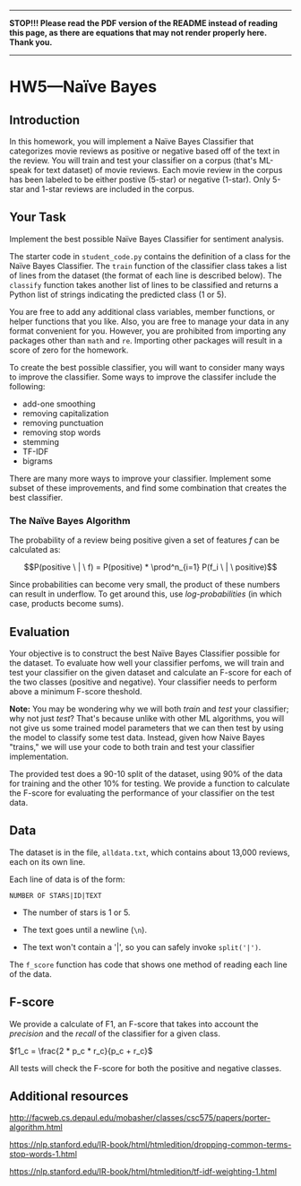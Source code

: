 ***************************************

**STOP!!! Please read the PDF version of the README instead of reading this page, as there are equations that may not render properly here. Thank you.**

***************************************



# HW5—Naïve Bayes


## Introduction

In this homework, you will implement a Naïve Bayes Classifier that categorizes movie reviews as positive or negative based off of the text in the review. You will train and test your classifier on a corpus (that's ML-speak for text dataset) of movie reviews. Each movie review in the corpus has been labeled to be either postive (5-star) or negative (1-star).  Only 5-star and 1-star reviews are included in the corpus.


## Your Task

Implement the best possible Naïve Bayes Classifier for sentiment analysis.

The starter code in `student_code.py` contains the definition of a class for the Naïve Bayes Classifier.
The `train` function of the classifier class takes a list of lines from the dataset (the format of each line is described below). 
The `classify` function takes another list of lines to be classified and returns a Python list of strings indicating the predicted class (1 or 5).


You are free to add any additional class variables, member functions, or helper functions that you like. Also, you are free to manage your data in any format convenient for you. However, you are prohibited from importing any packages other than `math` and `re`. Importing other packages will result in a score of zero for the homework.


To create the best possible classifier, you will want to consider many ways to improve the classifier. Some ways to improve the classifer include the following:

* add-one smoothing
* removing capitalization
* removing punctuation
* removing stop words
* stemming
* TF-IDF
* bigrams

There are many more ways to improve your classifier. Implement some subset of these improvements, and find some combination that creates the best classifier.



### The Naïve Bayes Algorithm

The probability of a review being positive given a set of features $f$ can be calculated as:

$$P(positive \ | \ f) = P(positive) * \prod^n_{i=1} P(f_i \ | \ positive)$$

Since probabilities can become very small, the product of these numbers can result in underflow. To get around this, use *log-probabilities* (in which case, products become sums).


## Evaluation

Your objective is to construct the best Naïve Bayes Classifier possible for the dataset. To evaluate how well your classifier perfoms, we will train and test your classifier on the given dataset and calculate an F-score for each of the two classes (positive and negative). Your classifier needs to perform above a minimum F-score theshold.

__Note:__ You may be wondering why we will both *train* and *test* your classifier; why not just *test*? That's because unlike with other ML algorithms, you will not give us some trained model parameters that we can then test by using the model to classify some test data. Instead, given how Naive Bayes "trains," we will use your code to both train and test your classifier implementation.

The provided test does a 90-10 split of the dataset, using 90% of the data for training and the other 10% for testing.  We provide a function to calculate the F-score for evaluating the performance of your classifier on the test data.


## Data 


The dataset is in the file, `alldata.txt`, which contains about 13,000 reviews, each on its own line. 

Each line of data is of the form:

```
NUMBER OF STARS|ID|TEXT
```

- The number of stars is 1 or 5. 

- The text goes until a newline (`\n`). 

- The text won't contain a '|', so you can safely invoke `split('|')`.


The `f_score` function has code that shows one method of reading each line of the data.




## F-score

We provide a calculate of F1, an F-score that takes into account the *precision* and the *recall* of the classifier for a given class. 

$f1_c = \frac{2 * p_c * r_c}{p_c + r_c}$

 All tests will check the F-score for both the positive and negative classes.


## Additional resources

http://facweb.cs.depaul.edu/mobasher/classes/csc575/papers/porter-algorithm.html

https://nlp.stanford.edu/IR-book/html/htmledition/dropping-common-terms-stop-words-1.html

https://nlp.stanford.edu/IR-book/html/htmledition/tf-idf-weighting-1.html

